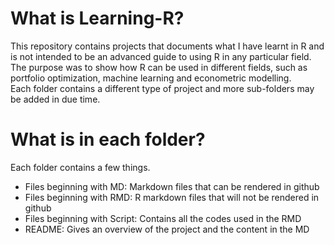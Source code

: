 # What is Learning-R?
This repository contains projects that documents what I have learnt in R and is not intended to be an advanced guide to using R in any particular field.  
The purpose was to show how R can be used in different fields, such as portfolio optimization, machine learning and econometric modelling.  
Each folder contains a different type of project and more sub-folders may be added in due time.  

# What is in each folder?
Each folder contains a few things.  
- Files beginning with MD: Markdown files that can be rendered in github
- Files beginning with RMD: R markdown files that will not be rendered in github
- Files beginning with Script: Contains all the codes used in the RMD
- README: Gives an overview of the project and the content in the MD


